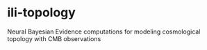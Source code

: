 # ili-topology

Neural Bayesian Evidence computations for modeling cosmological topology with CMB observations
